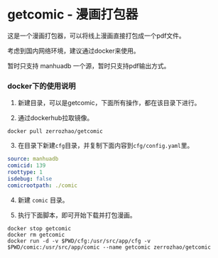 # getcomic - 漫画打包器

这是一个漫画打包器，可以将线上漫画直接打包成一个pdf文件。

考虑到国内网络环境，建议通过docker来使用。

暂时只支持 manhuadb 一个源，暂时只支持pdf输出方式。

### docker下的使用说明

1. 新建目录，可以是getcomic，下面所有操作，都在该目录下进行。

2. 通过dockerhub拉取镜像。

```
docker pull zerrozhao/getcomic
```

3. 在目录下新建``cfg``目录，并复制下面内容到``cfg/config.yaml``里。

```yaml
source: manhuadb
comicid: 139
roottype: 1
isdebug: false
comicrootpath: ./comic
```

4. 新建 ``comic`` 目录。

5. 执行下面脚本，即可开始下载并打包漫画。

```
docker stop getcomic
docker rm getcomic
docker run -d -v $PWD/cfg:/usr/src/app/cfg -v $PWD/comic:/usr/src/app/comic --name getcomic zerrozhao/getcomic
```